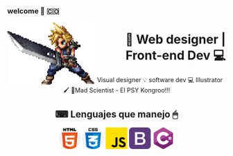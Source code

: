 ### welcome 👋 🇨🇴

<img align="left" src="./cloud-cloud-strife.gif" alt="ff7"> 
<h1 align="right">🐰 Web designer | Front-end Dev 💻</h1>
<p align="center">Visual designer 💡 software dev 💻 Illustrator 🖌 🔬Mad Scientist - El PSY Kongroo!!!</p>
<h2 align="center">⌨ Lenguajes que manejo 🖱</h2>
<div align="center">
<img src="./html-css.png" width="50px" alt="html-css"> 
<img src="./css.png" width="50px" alt="css"> 
<img src="./js.png" width="50px" alt="javascript"> 
<img src="./bootstrap.png" width="50px" alt="bootstrap"> 
<img src="./csharp.png" width="50px" alt="csharp"> 
</div>
<!--
**blackrabbittt/blackrabbittt** is a ✨ _special_ ✨ repository because its `README.md` (this file) appears on your GitHub profile.

Here are some ideas to get you started:

- 🔭 I’m currently working on ...

- 🌱 I’m currently learning ...
- 👯 I’m looking to collaborate on ...
- 🤔 I’m looking for help with ...
- 💬 Ask me about ...
- 📫 How to reach me: ...
- 😄 Pronouns: ...
- ⚡ Fun fact: ...
  -->
